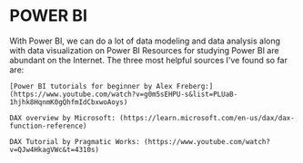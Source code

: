 # POWER BI
With Power BI, we can do a lot of data modeling and data analysis along with data visualization on Power BI
Resources for studying Power BI are abundant on the Internet. 
The three most helpful sources I've found so far are:

    [Power BI tutorials for beginner by Alex Freberg:] (https://www.youtube.com/watch?v=g0m5sEHPU-s&list=PLUaB-1hjhk8HqnmK0gQhfmIdCbxwoAoys)
    
    DAX overview by Microsoft: (https://learn.microsoft.com/en-us/dax/dax-function-reference)
    
    DAX Tutorial by Pragmatic Works: (https://www.youtube.com/watch?v=QJw4HkagVWc&t=4310s)
